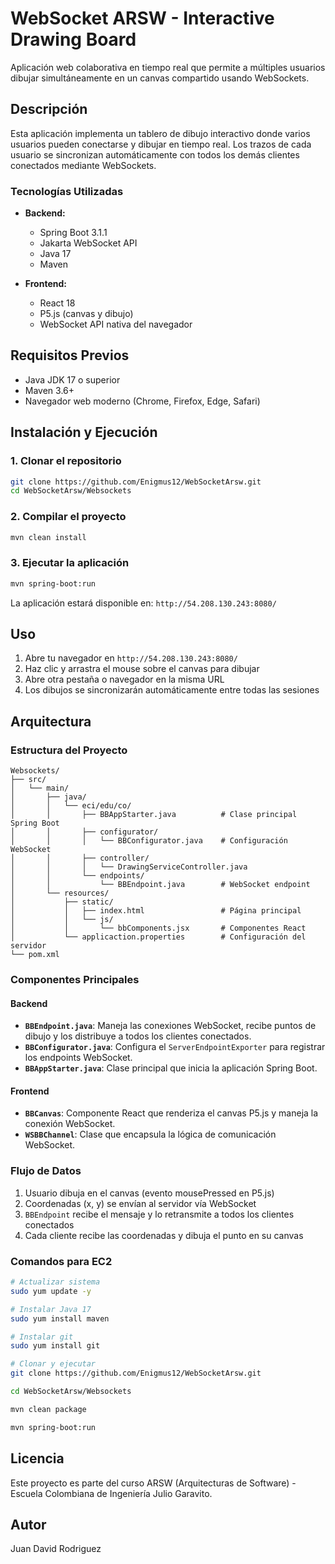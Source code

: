 # WebSocket ARSW - Interactive Drawing Board

Aplicación web colaborativa en tiempo real que permite a múltiples usuarios dibujar simultáneamente en un canvas compartido usando WebSockets.

## Descripción

Esta aplicación implementa un tablero de dibujo interactivo donde varios usuarios pueden conectarse y dibujar en tiempo real. Los trazos de cada usuario se sincronizan automáticamente con todos los demás clientes conectados mediante WebSockets.

### Tecnologías Utilizadas

- **Backend:**
  - Spring Boot 3.1.1
  - Jakarta WebSocket API
  - Java 17
  - Maven

- **Frontend:**
  - React 18
  - P5.js (canvas y dibujo)
  - WebSocket API nativa del navegador

## Requisitos Previos

- Java JDK 17 o superior
- Maven 3.6+
- Navegador web moderno (Chrome, Firefox, Edge, Safari)

## Instalación y Ejecución

### 1. Clonar el repositorio

```bash
git clone https://github.com/Enigmus12/WebSocketArsw.git
cd WebSocketArsw/Websockets
```

### 2. Compilar el proyecto

```bash
mvn clean install
```

### 3. Ejecutar la aplicación

```bash
mvn spring-boot:run
```

La aplicación estará disponible en: 
`http://54.208.130.243:8080/`

## Uso

1. Abre tu navegador en `http://54.208.130.243:8080/`
2. Haz clic y arrastra el mouse sobre el canvas para dibujar
3. Abre otra pestaña o navegador en la misma URL
4. Los dibujos se sincronizarán automáticamente entre todas las sesiones

## Arquitectura

### Estructura del Proyecto

```
Websockets/
├── src/
│   └── main/
│       ├── java/
│       │   └── eci/edu/co/
│       │       ├── BBAppStarter.java          # Clase principal Spring Boot
│       │       ├── configurator/
│       │       │   └── BBConfigurator.java    # Configuración WebSocket
│       │       ├── controller/
│       │       │   └── DrawingServiceController.java
│       │       └── endpoints/
│       │           └── BBEndpoint.java        # WebSocket endpoint
│       └── resources/
│           ├── static/
│           │   ├── index.html                 # Página principal
│           │   └── js/
│           │       └── bbComponents.jsx       # Componentes React
│           └── applicaction.properties        # Configuración del servidor
└── pom.xml
```

### Componentes Principales

#### Backend

- **`BBEndpoint.java`**: Maneja las conexiones WebSocket, recibe puntos de dibujo y los distribuye a todos los clientes conectados.
- **`BBConfigurator.java`**: Configura el `ServerEndpointExporter` para registrar los endpoints WebSocket.
- **`BBAppStarter.java`**: Clase principal que inicia la aplicación Spring Boot.

#### Frontend

- **`BBCanvas`**: Componente React que renderiza el canvas P5.js y maneja la conexión WebSocket.
- **`WSBBChannel`**: Clase que encapsula la lógica de comunicación WebSocket.

### Flujo de Datos

1. Usuario dibuja en el canvas (evento mousePressed en P5.js)
2. Coordenadas (x, y) se envían al servidor vía WebSocket
3. `BBEndpoint` recibe el mensaje y lo retransmite a todos los clientes conectados
4. Cada cliente recibe las coordenadas y dibuja el punto en su canvas

### Comandos para EC2

```bash
# Actualizar sistema
sudo yum update -y

# Instalar Java 17
sudo yum install maven

# Instalar git
sudo yum install git

# Clonar y ejecutar
git clone https://github.com/Enigmus12/WebSocketArsw.git

cd WebSocketArsw/Websockets

mvn clean package

mvn spring-boot:run
```



## Licencia

Este proyecto es parte del curso ARSW (Arquitecturas de Software) - Escuela Colombiana de Ingeniería Julio Garavito.

## Autor

Juan David Rodriguez
